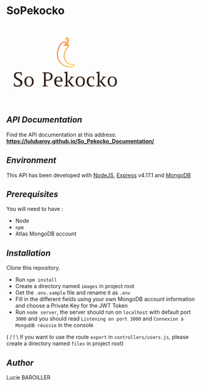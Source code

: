 # SoPekocko
![alt-text](./logo.png)

## *API Documentation*
Find the API documentation at this address: 
**https://lulubaroy.github.io/So_Pekocko_Documentation/**

## *Environment*
This API has been developed with [NodeJS](https://nodejs.org/en/), [Express](https://www.npmjs.com/package/express) v4.17.1 and [MongoDB](https://www.mongodb.com/cloud/atlas)

## *Prerequisites*
You will need to have :
- Node 
- `npm` 
- Atlas MongoDB account

## *Installation*
Clone this repository.

- Run `npm install` 
- Create a directory named `images` in project root
- Get the `.env.sample` file and rename it as `.env` 
- Fill in the different fields using your own MongoDB account information and choose a Private Key for the JWT Token
- Run `node server`, the server should 
run on `localhost` with default port `3000` and you should read `Listening on port 3000` and `Connexion à MongoDB réussie` in the console

( / ! \ If you want to use the route `export` in `controllers/users.js`, please create a directory named `files` in project root)


## *Author*
Lucie BAROILLER
